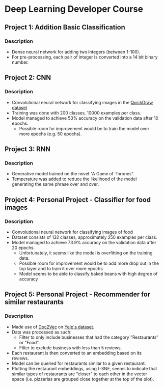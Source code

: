 # Deep Learning Developer Course

## Project 1: Addition Basic Classification
### Description
* Dense neural network for adding two integers (between 1-100).
* For pre-processing, each pair of integer is converted into a 14 bit binary number.

## Project 2: CNN
### Description
* Convolutional neural network for classifying images in the [QuickDraw dataset](https://github.com/googlecreativelab/quickdraw-dataset)
* Training was done with 200 classes, 10000 examples per class.
* Model managed to achieve 53% accuracy on the validation data after 10 epochs.
    * Possible room for improvement would be to train the model over more epochs (e.g. 50 epochs).

## Project 3: RNN
### Description
* Generative model trained on the novel "A Game of Thrones".
* Temperature was added to reduce the likelihood of the model generating the same phrase over and over.

## Project 4: Personal Project - Classifier for food images
### Description
* Convolutional neural network for classifying images of food
* Dataset consists of 132 classes, approximately 250 examples per class.
* Model managed to achieve 73.9% accuracy on the validation data after 20 epochs.
    * Unfortunately, it seems like the model is overfitting on the training data.
    * Possible room for improvement would be to add more drop out in the top layer and to train it over more epochs
    * Model seems to be able to classify baked beans with high degree of accuracy

## Project 5: Personal Project - Recommender for similar restaurants
### Description
* Made use of [Doc2Vec](https://radimrehurek.com/gensim/models/doc2vec.html) on [Yelp's dataset](https://www.yelp.com/dataset/challenge).
* Data was processed as such:
    * Filter to only include businesses that had the category "Restaurants" or "Food".
    * Filter to exclude business with less than 5 reviews.
* Each restaurant is then converted to an embedding based on its reviews.
* Model can be queried for restaurants similar to a given restaurant.
* Plotting the restaurant embeddings, using t-SNE, seems to indicate that similar types of restaurants are "closer" to each other in the vector space (i.e. pizzerias are grouped close together at the top of the plot).
